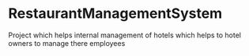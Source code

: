 # RestaurantManagementSystem
Project which helps internal management of hotels which helps to hotel owners to manage there employees
